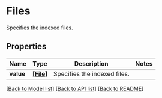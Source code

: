 # Files

Specifies the indexed files.

## Properties
Name | Type | Description | Notes
------------ | ------------- | ------------- | -------------
**value** | [**[File]**](File.md) | Specifies the indexed files. | 

[[Back to Model list]](../README.md#documentation-for-models) [[Back to API list]](../README.md#documentation-for-api-endpoints) [[Back to README]](../README.md)


